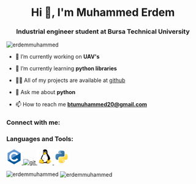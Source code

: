 <h1 align="center">Hi 👋, I'm Muhammed Erdem</h1>
<h3 align="center">Industrial engineer student at Bursa Technical University</h3>

<p align="left"> <img src="https://komarev.com/ghpvc/?username=erdemmuhammed&label=Profile%20views&color=0e75b6&style=flat" alt="erdemmuhammed" /> </p>

- 🔭 I’m currently working on **UAV's**

- 🌱 I’m currently learning **python libraries**

- 👨‍💻 All of my projects are available at [github](github)

- 💬 Ask me about **python**

- 📫 How to reach me **btumuhammed20@gmail.com**

<h3 align="left">Connect with me:</h3>
<p align="left">
</p>

<h3 align="left">Languages and Tools:</h3>
<p align="left"> <a href="https://www.cprogramming.com/" target="_blank" rel="noreferrer"> <img src="https://raw.githubusercontent.com/devicons/devicon/master/icons/c/c-original.svg" alt="c" width="40" height="40"/> </a> <a href="https://git-scm.com/" target="_blank" rel="noreferrer"> <img src="https://www.vectorlogo.zone/logos/git-scm/git-scm-icon.svg" alt="git" width="40" height="40"/> </a> <a href="https://www.linux.org/" target="_blank" rel="noreferrer"> <img src="https://raw.githubusercontent.com/devicons/devicon/master/icons/linux/linux-original.svg" alt="linux" width="40" height="40"/> </a> <a href="https://www.python.org" target="_blank" rel="noreferrer"> <img src="https://raw.githubusercontent.com/devicons/devicon/master/icons/python/python-original.svg" alt="python" width="40" height="40"/> </a> </p>

<p><img align="left" src="https://github-readme-stats.vercel.app/api/top-langs?username=erdemmuhammed&show_icons=true&locale=en&layout=compact" alt="erdemmuhammed" /></p>

<p>&nbsp;<img align="center" src="https://github-readme-stats.vercel.app/api?username=erdemmuhammed&show_icons=true&locale=en" alt="erdemmuhammed" /></p>

